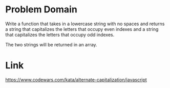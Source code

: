 # Problem Domain
Write a function that takes in a lowercase string with no spaces and returns a string that capitalizes the letters that occupy even indexes and a string that capitalizes the letters that occupy odd indexes.

The two strings will be returned in an array.

# Link
https://www.codewars.com/kata/alternate-capitalization/javascript